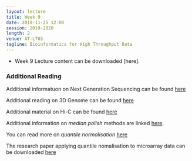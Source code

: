 ```yaml
---
layout: lecture
title: Week 9
date: 2019-11-25 12:00
session: 2019-2020
length: 2
venue: AT-LT03
tagline: Bioinformatics for High Throughput Data
---
```


* Week 9 Lecture content can be downloaded [here].

### Additional Reading

Additional informatuon on Next Generation Sequencing can be found [here](http://opendsi.cc/bioinformatics/assets/edpract-2013-304340.pdf)

Additional reading on 3D Genome can be found [here](http://opendsi.cc/bioinformatics/assets/nrg.2016.112.pdf)

Additional material on Hi-C can be found [here](http://opendsi.cc/bioinformatics/assets/nsmb.3404.pdf)

Additional information on *median polish* methods are linked [here](http://opendsi.cc/bioinformatics/assets/medpol.pdf).

You can read more on *quantile normalisation* [here](https://en.wikipedia.org/wiki/Quantile_normalization)


The research paper applying quantile nomalisation to microarray data can be downloaded [here](http://opendsi.cc/bioinformatics/assets/Bioinformatics-2003-Bolstad-185-93.pdf) 



